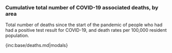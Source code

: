 ### Cumulative total number of COVID-19 associated deaths, by area

Total number of deaths since the start of the pandemic of people who had had a positive test result for COVID-19, and death rates per 100,000 resident population.

{inc:base/deaths.md|modals}